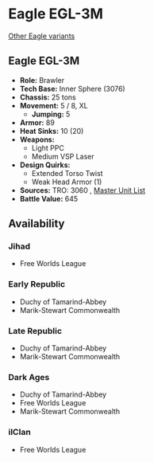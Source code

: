 # Eagle EGL-3M 

[Other Eagle variants](../eagle.md) 

## Eagle EGL-3M 

- **Role:** Brawler 
- **Tech Base:** Inner Sphere (3076) 
- **Chassis:** 25 tons 
- **Movement:** 5 / 8, XL 
  - **Jumping:** 5 
- **Armor:** 89 
- **Heat Sinks:** 10 (20) 
- **Weapons:** 
  - Light PPC 
  - Medium VSP Laser 
- **Design Quirks:** 
  - Extended Torso Twist 
  - Weak Head Armor (1) 
- **Sources:** TRO: 3060 , [Master Unit List](http://masterunitlist.info/Unit/Details/938) 
- **Battle Value:** 645 

## Availability 

### Jihad 

- Free Worlds League 

### Early Republic 

- Duchy of Tamarind-Abbey 
- Marik-Stewart Commonwealth 

### Late Republic 

- Duchy of Tamarind-Abbey 
- Marik-Stewart Commonwealth 

### Dark Ages 

- Duchy of Tamarind-Abbey 
- Free Worlds League 
- Marik-Stewart Commonwealth 

### ilClan 

- Free Worlds League 

